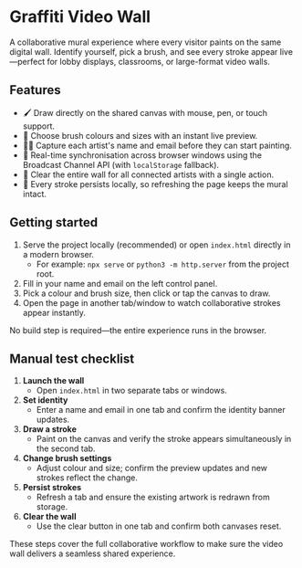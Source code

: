 # Graffiti Video Wall

A collaborative mural experience where every visitor paints on the same digital wall. Identify yourself, pick a brush, and see every stroke appear live—perfect for lobby displays, classrooms, or large-format video walls.

## Features

- 🖌️ Draw directly on the shared canvas with mouse, pen, or touch support.
- 🎨 Choose brush colours and sizes with an instant live preview.
- 🧑‍🎨 Capture each artist's name and email before they can start painting.
- 🔄 Real-time synchronisation across browser windows using the Broadcast Channel API (with `localStorage` fallback).
- 🧹 Clear the entire wall for all connected artists with a single action.
- 💾 Every stroke persists locally, so refreshing the page keeps the mural intact.

## Getting started

1. Serve the project locally (recommended) or open `index.html` directly in a modern browser.
   - For example: `npx serve` or `python3 -m http.server` from the project root.
2. Fill in your name and email on the left control panel.
3. Pick a colour and brush size, then click or tap the canvas to draw.
4. Open the page in another tab/window to watch collaborative strokes appear instantly.

No build step is required—the entire experience runs in the browser.

## Manual test checklist

1. **Launch the wall**
   - Open `index.html` in two separate tabs or windows.
2. **Set identity**
   - Enter a name and email in one tab and confirm the identity banner updates.
3. **Draw a stroke**
   - Paint on the canvas and verify the stroke appears simultaneously in the second tab.
4. **Change brush settings**
   - Adjust colour and size; confirm the preview updates and new strokes reflect the change.
5. **Persist strokes**
   - Refresh a tab and ensure the existing artwork is redrawn from storage.
6. **Clear the wall**
   - Use the clear button in one tab and confirm both canvases reset.

These steps cover the full collaborative workflow to make sure the video wall delivers a seamless shared experience.
